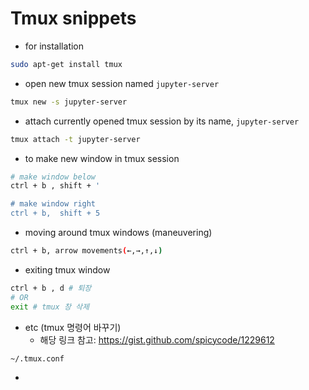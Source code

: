 # Tmux snippets
- for installation
```bash
sudo apt-get install tmux
```

- open new tmux session named `jupyter-server`
```bash
tmux new -s jupyter-server
```

- attach currently opened tmux session by its name, `jupyter-server`
```bash
tmux attach -t jupyter-server
```

- to make new window in tmux session
```bash
# make window below
ctrl + b , shift + '

# make window right
ctrl + b,  shift + 5
```

- moving around tmux windows (maneuvering)
```bash
ctrl + b, arrow movements(←,→,↑,↓) 
````

- exiting tmux window
```bash
ctrl + b , d # 퇴장
# OR
exit # tmux 창 삭제
```

- etc (tmux 명령어 바꾸기)
   - 해당 링크 참고: https://gist.github.com/spicycode/1229612
```bash
~/.tmux.conf
```
- 
